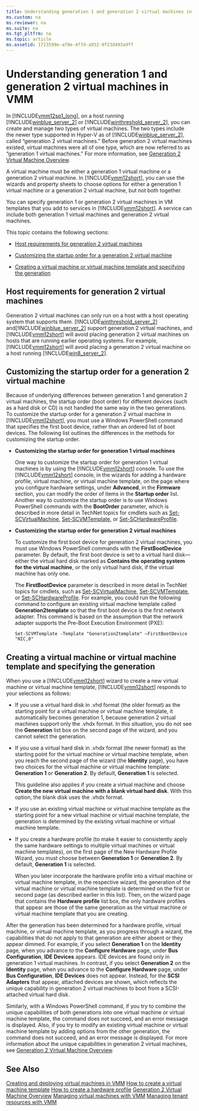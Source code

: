 ```yaml
---
title: Understanding generation 1 and generation 2 virtual machines in VMM
ms.custom: na
ms.reviewer: na
ms.suite: na
ms.tgt_pltfrm: na
ms.topic: article
ms.assetid: 1723599e-af0e-4f7d-a932-9f23d493a9ff
---
```

# Understanding generation 1 and generation 2 virtual machines in VMM
In [!INCLUDE[vmm12sp1_long](../../Token/vmm12sp1_long_md.md)], on a host running [!INCLUDE[winblue_server_2](../../Token/winblue_server_2_md.md)] or [!INCLUDE[winthreshold_server_2](../../Token/winthreshold_server_2_md.md)], you can create and manage two types of virtual machines. The two types include the newer type supported in Hyper\-V as of [!INCLUDE[winblue_server_2](../../Token/winblue_server_2_md.md)], called “generation 2 virtual machines.” Before generation 2 virtual machines existed, virtual machines were all of one type, which are now referred to as “generation 1 virtual machines.” For more information, see [Generation 2 Virtual Machine Overview](http://technet.microsoft.com/library/dn282285.aspx).

A virtual machine must be either a generation 1 virtual machine or a generation 2 virtual machine.  In [!INCLUDE[vmm12short](../../Token/vmm12short_md.md)], you can use the wizards and property sheets to choose options for either a generation 1 virtual machine or a generation 2 virtual machine, but not both together.

You can specify generation 1 or generation 2 virtual machines in VM templates that you add to services in [!INCLUDE[vmm12short](../../Token/vmm12short_md.md)]. A service can include both generation 1 virtual machines and generation 2 virtual machines.

This topic contains the following sections:

-   [Host requirements for generation 2 virtual machines](#BKMK_Hostreq)

-   [Customizing the startup order for a generation 2 virtual machine](#BKMK_Customstart)

-   [Creating a virtual machine or virtual machine template and specifying the generation](#BKMK_Specgen)

## <a name="BKMK_Hostreq"></a>Host requirements for generation 2 virtual machines
Generation 2 virtual machines can only run on a host with a host operating system that supports them. [!INCLUDE[winthreshold_server_2](../../Token/winthreshold_server_2_md.md)] and[!INCLUDE[winblue_server_2](../../Token/winblue_server_2_md.md)] support generation 2 virtual machines, and [!INCLUDE[vmm12short](../../Token/vmm12short_md.md)] will avoid placing generation 2 virtual machines on hosts that are running earlier operating systems. For example, [!INCLUDE[vmm12short](../../Token/vmm12short_md.md)] will avoid placing a generation 2 virtual machine on a host running [!INCLUDE[win8_server_2](../../Token/win8_server_2_md.md)].

## <a name="BKMK_Customstart"></a>Customizing the startup order for a generation 2 virtual machine
Because of underlying differences between generation 1 and generation 2 virtual machines, the startup order \(boot order\) for different devices \(such as a hard disk or CD\) is not handled the same way in the two generations. To customize the startup order for a generation 2 virtual machine in [!INCLUDE[vmm12short](../../Token/vmm12short_md.md)], you must use a Windows PowerShell command that specifies the first boot device, rather than an ordered list of boot devices. The following list outlines the differences in the methods for customizing the startup order.

-   **Customizing the startup order for generation 1 virtual machines**

    One way to customize the startup order for generation 1 virtual machines is by using the [!INCLUDE[vmm12short](../../Token/vmm12short_md.md)] console. To use the [!INCLUDE[vmm12short](../../Token/vmm12short_md.md)] console, in the wizards for adding a hardware profile, virtual machine, or virtual machine template, on the page where you configure hardware settings, under **Advanced**, in the **Firmware** section, you can modify the order of items in the **Startup order** list. Another way to customize the startup order is to use Windows PowerShell commands with the **BootOrder** parameter, which is described in more detail in TechNet topics for cmdlets such as [Set-SCVirtualMachine](http://technet.microsoft.com/library/jj654500.aspx), [Set-SCVMTemplate](http://technet.microsoft.com/library/jj654252.aspx), or [Set-SCHardwareProfile](http://technet.microsoft.com/library/jj647740.aspx).

-   **Customizing the startup order for generation 2 virtual machines**

    To customize the first boot device for generation 2 virtual machines, you must use Windows PowerShell commands with the **FirstBootDevice** parameter. By default, the first boot device is set to a virtual hard disk—either the virtual hard disk marked as **Contains the operating system for the virtual machine**, or the only virtual hard disk, if the virtual machine has only one.

    The **FirstBootDevice** parameter is described in more detail in TechNet topics for cmdlets, such as [Set-SCVirtualMachine](http://technet.microsoft.com/library/jj654500.aspx), [Set-SCVMTemplate](http://technet.microsoft.com/library/jj654252.aspx), or [Set-SCHardwareProfile](http://technet.microsoft.com/library/jj647740.aspx). For example, you could run the following command to configure an existing virtual machine template called **Generation2template** so that the first boot device is the first network adapter. This command is based on the assumption that the network adapter supports the Pre\-Boot Execution Environment \(PXE\):

    ```
    Set-SCVMTemplate -Template "Generation2template" –FirstBootDevice "NIC,0"
    ```

## <a name="BKMK_Specgen"></a>Creating a virtual machine or virtual machine template and specifying the generation
When you use a [!INCLUDE[vmm12short](../../Token/vmm12short_md.md)] wizard to create a new virtual machine or virtual machine template, [!INCLUDE[vmm12short](../../Token/vmm12short_md.md)] responds to your selections as follows:

-   If you use a virtual hard disk in .vhd format \(the older format\) as the starting point for a virtual machine or virtual machine template, it automatically becomes generation 1, because generation 2 virtual machines support only the .vhdx format. In this situation, you do not see the **Generation** list box on the second page of the wizard, and you cannot select the generation.

-   If you use a virtual hard disk in .vhdx format \(the newer format\) as the starting point for the virtual machine or virtual machine template, when you reach the second page of the wizard \(the **Identity** page\), you have two choices for the virtual machine or virtual machine template: **Generation 1** or **Generation 2**. By default, **Generation 1** is selected.

    This guideline also applies if you create a virtual machine and choose **Create the new virtual machine with a blank virtual hard disk**. With this option, the blank disk uses the .vhdx format.

-   If you use an existing virtual machine or virtual machine template as the starting point for a new virtual machine or virtual machine template, the generation is determined by the existing virtual machine or virtual machine template.

-   If you create a hardware profile \(to make it easier to consistently apply the same hardware settings to multiple virtual machines or virtual machine templates\), on the first page of the New Hardware Profile Wizard, you must choose between **Generation 1** or **Generation 2**. By default, **Generation 1** is selected.

    When you later incorporate the hardware profile into a virtual machine or virtual machine template, in the respective wizard, the generation of the virtual machine or virtual machine template is determined on the first or second page \(as described earlier in this list\). Then, on the wizard page that contains the **Hardware profile** list box, the only hardware profiles that appear are those of the same generation as the virtual machine or virtual machine template that you are creating.

After the generation has been determined for a hardware profile, virtual machine, or virtual machine template, as you progress through a wizard, the capabilities that do not apply to that generation are either absent or they appear dimmed. For example, if you select **Generation 1** on the **Identity** page, when you advance to the **Configure Hardware** page, under **Bus Configuration**, **IDE Devices** appears. IDE devices are found only in generation 1 virtual machines. In contrast, if you select **Generation 2** on the **Identity** page, when you advance to the **Configure Hardware** page, under **Bus Configuration**, **IDE Devices** does not appear. Instead, for the **SCSI Adapters** that appear, attached devices are shown, which reflects the unique capability in generation 2 virtual machines to boot from a SCSI\-attached virtual hard disk.

Similarly, with a Windows PowerShell command, if you try to combine the unique capabilities of both generations into one virtual machine or virtual machine template, the command does not succeed, and an error message is displayed. Also, if you try to modify an existing virtual machine or virtual machine template by adding options from the other generation, the command does not succeed, and an error message is displayed. For more information about the unique capabilities in generation 2 virtual machines, see [Generation 2 Virtual Machine Overview](http://technet.microsoft.com/library/dn282285.aspx).

## See Also
[Creating and deploying virtual machines in VMM](Creating-and-deploying-virtual-machines-in-VMM.md)
[How to create a virtual machine template](How-to-create-a-virtual-machine-template.md)
[How to create a hardware profile](How-to-create-a-hardware-profile.md)
[Generation 2 Virtual Machine Overview](http://technet.microsoft.com/library/dn282285.aspx)
[Managing virtual machines with VMM](Managing-virtual-machines-with-VMM.md)
[Managing tenant resources with VMM](Managing-tenant-resources-with-VMM.md)


